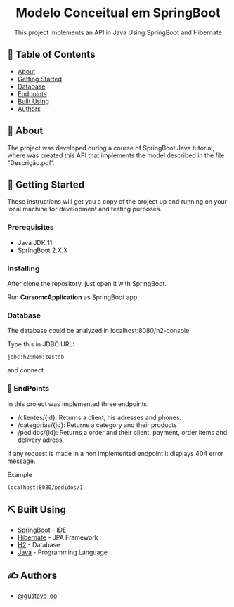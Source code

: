 <h1 align="center">Modelo Conceitual em SpringBoot</h1>

<p align="center"> This project implements an API in Java Using SpringBoot and Hibernate
    <br> 
</p>

## 📝 Table of Contents
- [About](#about)
- [Getting Started](#getting_started)
- [Database](#database)
- [Endpoints](#endpoints)
- [Built Using](#built_using)
- [Authors](#authors)

## 🧐 About <a name = "about"></a>
The project was developed during a course of SpringBoot Java tutorial, where was created this API that implements the model described in the file "Descrição.pdf'.

## 🏁 Getting Started <a name = "getting_started"></a>
These instructions will get you a copy of the project up and running on your local machine for development and testing purposes.

### Prerequisites
 - Java JDK 11
 - SpringBoot 2.X.X


### Installing
After clone the repository, just open it with SpringBoot.

Run **CursomcApplication** as SpringBoot app

### Database <a name="database"></a>

The database could be analyzed in localhost:8080/h2-console

Type this in JDBC URL:
```
jdbc:h2:mem:testdb
```
and connect.

### 🎈 EndPoints <a name="endpoints"></a>
In this project was implemented three endpoints:

- /clientes/{id}: Returns a client, his adresses and phones.
- /categorias/{id}: Returns a category and their products
- /pedidos/{id}: Returns a order and their client, payment, order items and delivery adress.

If any request is made in a non implemented endpoint it displays 404 error message.

Example

```
localhost:8080/pedidos/1
```

## ⛏️ Built Using <a name = "built_using"></a>
- [SpringBoot](https://spring.io/projects/spring-boot) - IDE
- [Hibernate](https://hibernate.org/) - JPA Framework
- [H2](https://www.h2database.com/html/main.html) - Database
- [Java](https://openjdk.java.net/projects/jdk/11/) - Programming Language

## ✍️ Authors <a name = "authors"></a>
- [@gustavo-oo](https://github.com/gustavo-oo)

